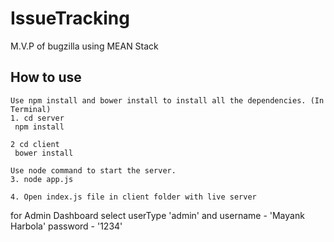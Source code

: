 # IssueTracking
M.V.P of bugzilla using MEAN Stack

## How to use

```
Use npm install and bower install to install all the dependencies. (In Terminal)
1. cd server
 npm install

2 cd client
 bower install
 
Use node command to start the server.
3. node app.js

4. Open index.js file in client folder with live server 
```
for Admin Dashboard select userType 'admin' and username - 'Mayank Harbola' password - '1234' 
